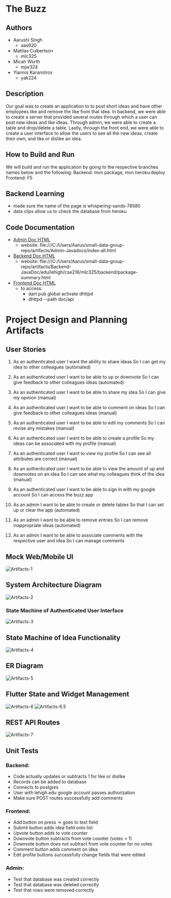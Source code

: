 # **The Buzz**
## Authors
- Aarushi Singh
    - aas620
- Mattias Culbertson
    - mlc325
- Micah Worth
    - mjw324
- Yiannis Karamitros
    - yak224

## Description
Our goal  was to create an application to to post short ideas and have other employees like and remove the like from that idea. In backend, we were able to create a server that provided several routes through which a user can post new ideas and like ideas. Through admin, we were able to create a table and drop/delete a table. Lastly, through the front end, we were able to create a user interface to allow the users to see all the new ideas, create their own, and like or dislike an idea. 

## How to Build and Run
We will build and run the application by going to the respective branches names below and the following:
Backend: mvn package; mvn heroku:deploy
Frontend: F5

## Backend Learning
- made sure the name of the page is whispering-sands-78580
- data clips allow us to check the database from heroku

## Code Documentation
- [Admin Doc HTML](artifacts/Admin-Javadocs/index.html)
    - website: file:///C:/Users/Aarus/small-data-group-repo/artifacts/Admin-Javadocs/index-all.html
- [Backend Doc HTML](artifacts/Backend-JavaDoc/index.html)
    - website: file:///C:/Users/Aarus/small-data-group-repo/artifacts/Backend-JavaDoc/edu/lehigh/cse216/mlc325/backend/package-summary.html
- [Frontend Doc HTML](artifacts/Frontend-Javadocs/api/index.html)
    - to access: 
        - dart pub global activate dhttpd
        - dhttpd --path doc/api
# Project Design and Planning Artifacts

## User Stories
1. As an authenticated user
I want the ability to share ideas
So I can get my idea to other colleagues (automated)

2. As an authenticated user
I want to be able to up or downvote
So I can give feedback to other colleagues ideas (automated)

3. As an authenticated user
I want to be able to share my idea
So I can give my opinion (manual)

4. As an authenticated user
I want to be able to comment on ideas
So I can give feedback to other colleagues ideas (manual)

5. As an authenticated user
I want to be able to edit my comments
So I can revise any mistakes (manual)

6. As an authenticated user
I want to be able to create a profile
So my ideas can be associated with my profile (manual)

7. As an authenticated user
I want to view my profile
So I can see all attributes are correct (manual)

8. As an authenticated user
I want to be able to view the amount of up and downvotes on an idea
So I can see what my colleagues think of the idea (manual)

9. As an authenticated user
I want to be able to sign in with my google account
So I can access the buzz app

10. As an admin
I want to be able to create or delete tables
So that I can set up or clear the app (automated)

11. As an admin
I want to be able to remove entries
So I can remove inappropriate ideas (automated)

12. As an admin
I want to be able to associate comments with the respective user and idea
So I can manage comments




## Mock Web/Mobile UI
![Artifacts-1](artifacts/Artifacts-1.jpg)

## System Architecture Diagram
![Artifacts-2](artifacts/Artifacts-2.jpg)

### State Machine of Authenticated User Interface
![Artifacts-3](artifacts/Artifacts-3.jpg)

## State Machine of Idea Functionality
![Artifacts-4](artifacts/Artifacts-4.jpg)

## ER Diagram
![Artifacts-5](artifacts/Artifacts-5.jpg)

## Flutter State and Widget Management 
![Artifacts-6](artifacts/Artifacts-6.jpg)
![Artifacts-6.5](artifacts/Artifacts-6.5.jpg)

## REST API Routes
![Artifacts-7](artifacts/Artifacts-7.jpg)



## Unit Tests
### Backend:
- Code actually updates or subtracts 1 for like or dislike
- Records can be added to database
- Connects to postgres
- User with lehigh.edu google account passes authorization
- Make sure POST routes successfully add comments

### Frontend:
- Add button on press -> goes to text field
- Submit button adds idea field onto list
- Upvote button adds to vote counter
- Downvote button subtracts from vote counter (votes > 1)
- Downvote button does not subtract from vote counter for no votes
- Comment button adds comment on idea
- Edit profile buttons successfully change fields that were edited

### Admin:
- Test that database was created correctly
- Test that database was deleted correctly
- Test that rows were removed correctly

